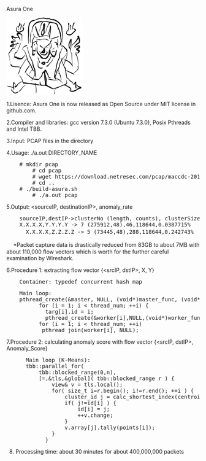 Asura One

<img src="asura1.jpeg" width=200 height=200>

1.Lisence: Asura One is now released as Open Source under MIT license in github.com. 

2.Compiler and libraries: gcc version 7.3.0 (Ubuntu 7.3.0), Posix Pthreads and Intel TBB.

3.Input: PCAP files in the directory 

4.Usage: ./a.out DIRECTORY_NAME

<pre>
	# mkdir pcap
        # cd pcap 
        # wget https://download.netresec.com/pcap/maccdc-2012/maccdc2012_*.pcap.gz
        # cd ..
	# ./build-asura.sh 
        # ./a.out pcap
</pre>

5.Output: <sourceIP, destinationIP>, anomaly_rate

<pre>
	sourceIP,destIP->clusterNo (length, counts), clusterSize, AllSize, Anomaly_score(%)
	X.X.X.X,Y.Y.Y.Y -> 7 (275912,48),46,118644,0.0387715%
　　　	X.X.X.X,Z.Z.Z.Z -> 5 (73445,48),288,118644,0.242743%
</pre>
　
*Packet capture data is drastically reduced from 83GB to about 7MB with about 110,000 flow vectors which is worth for the further careful examination by Wireshark.

6.Procedure 1: extracting flow vector {<srcIP, dstIP>, X, Y}
<pre>
	Container: typedef concurrent_hash_map<unsigned long long, int, HashCompare>
</pre>

<pre>
	Main loop: 
  	pthread_create(&master, NULL, (void*)master_func, (void*)&targ[0]);
    	  for (i = 1; i < thread_num; ++i) { 
        	targ[i].id = i;
       		pthread_create(&worker[i],NULL,(void*)worker_func,(void*)&targ[i]); }
    	  for (i = 1; i < thread_num; ++i) 
 	       pthread_join(worker[i], NULL);
</pre>

7.Procedure 2: calculating anomaly score with flow vector {<srcIP, dstIP>, Anomaly_Score}
<pre>
	  Main loop (K-Means):
	  tbb::parallel_for(
          tbb::blocked_range<size_t>(0,n),
          [=,&tls,&global]( tbb::blocked_range<size_t> r ) {
              view& v = tls.local();
              for( size_t i=r.begin(); i!=r.end(); ++i ) {
                  cluster_id j = calc_shortest_index(centroid, k , points[i]); 
                  if( j!=id[i] ) {
                      id[i] = j;
                      ++v.change;
                  }
                  v.array[j].tally(points[i]);
              }
            }
</pre>

8. Processing time: about 30 minutes for about 400,000,000 packets

